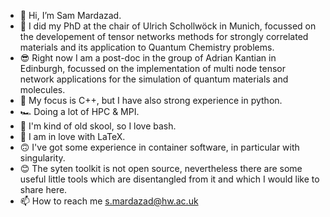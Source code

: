 - 👋 Hi, I’m Sam Mardazad.
- 👀 I did my PhD at the chair of Ulrich Schollwöck in Munich, focussed on the developement of tensor networks methods for strongly correlated materials and its application to Quantum Chemistry problems.
- 😎 Right now I am a post-doc in the group of Adrian Kantian in Edinburgh, focussed on the implementation of multi node tensor network applications for the simulation of quantum materials and molecules.
- 🌱 My focus is C++, but I have also strong experience in python.
- 🏎 Doing a lot of HPC & MPI.
- 🤩 I'm kind of old skool, so I love bash.
- 🥰 I am in love with LaTeX.
- 🙃 I've got some experience in container software, in particular with singularity.
- 😊 The syten toolkit is not open source, nevertheless there are some useful little tools which are disentangled from it and which I would like to share here.
- 📫 How to reach me s.mardazad@hw.ac.uk
